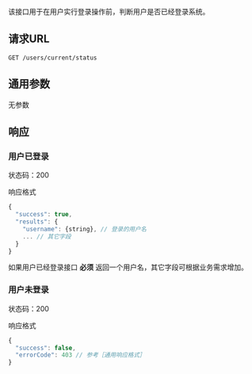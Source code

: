 该接口用于在用户实行登录操作前，判断用户是否已经登录系统。

## 请求URL
```
GET /users/current/status
```
## 通用参数

无参数

## 响应

### 用户已登录

状态码：200

响应格式
```javascript
{
  "success": true,
  "results": {
    "username": {string}, // 登录的用户名
    ... // 其它字段
  }
}
```
如果用户已经登录接口 **必须** 返回一个用户名，其它字段可根据业务需求增加。

### 用户未登录

状态码：200

响应格式
```javascript
{
  "success": false,
  "errorCode": 403 // 参考［通用响应格式］
}
```